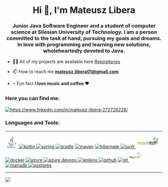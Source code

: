 <h1 align="center">Hi 👋, I'm Mateusz Libera</h1>
<h3 align="center">Junior Java Software Engineer and a student of computer science at Silesian University of Technology. I am a person committed to the task at hand, pursuing my goals and dreams. In love with programming and learning new solutions, wholeheartedly devoted to Java. </h3>

- 👨‍💻 All of my projects are available here [Repositories](https://github.com/NiczSpeed?tab=repositories)

- 📫 How to reach me **mateusz.libera01@gmail.com**

- ⚡ Fun fact **I love music and coffee ❤️**


<h3 align="left">Here you can find me: </h3>



<p align="left">
<a href="https://www.linkedin.com/in/mateusz-libera-272726228/" target="blank"><img align="center" src="https://raw.githubusercontent.com/rahuldkjain/github-profile-readme-generator/master/src/images/icons/Social/linked-in-alt.svg" alt="https://www.linkedin.com/in/mateusz-libera-272726228/" height="30" width="40" /></a>
</p>
<h3 align="left">Languages and Tools:</h3>

***

<p align="left"> <a href="https://www.java.com" target="_blank" rel="noreferrer"> <img src="https://raw.githubusercontent.com/devicons/devicon/master/icons/java/java-original.svg" alt="java" width="40" height="40"/> </a>
<a href="https://kotlinlang.org" target="_blank" rel="noreferrer"> <img src="https://www.svgrepo.com/show/373728/kotlin.svg" alt="kotlin" width="40" height="40"/> </a>
<a href="https://spring.io/" target="_blank" rel="noreferrer"> <img src="https://www.vectorlogo.zone/logos/springio/springio-icon.svg" alt="spring" width="40" height="40"/> </a>
<a href="https://gradle.org" target="_blank" rel="noreferrer"> <img src="https://www.svgrepo.com/show/353831/gradle.svg" alt="gradle" width="40" height="40"/></a>
<a href="https://maven.apache.org/" target="_blank" rel="noreferrer"> <img src="https://www.svgrepo.com/show/373829/maven.svg" alt="maven" width="40" height="40"/></a>
<a href="https://hibernate.org" target="_blank" rel="noreferrer"> <img src="https://www.svgrepo.com/show/353874/hibernate.svg" alt="hibernate" width="40" height="40"/> </a>
<a href="https://junit.org/junit5/" target="_blank" rel="noreferrer"> <img src="https://asset.brandfetch.io/idD7RfhCFS/id3KSPzOxb.png" alt="junit" width="40" height="40"/> </a>
<a href="https://site.mockito.org" target="_blank" rel="noreferrer"> <img src="https://raw.githubusercontent.com/mockito/mockito/master/src/javadoc/org/mockito/logo.png" alt="mockito" height="40"/> </a>
<a href="https://www.docker.com" target="_blank" rel="noreferrer"> <img src="https://www.svgrepo.com/show/373553/docker.svg" alt="docker" width="40" height="40"/> </a>
<a href="https://portal.azure.com/#home" target="_blank" rel="noreferrer"> <img src="https://www.svgrepo.com/show/353467/azure-icon.svg" alt="azure" " height="40"/> </a>
<a href="https://portal.azure.com/#home" target="_blank" rel="noreferrer"> <img src="https://www.svgrepo.com/show/448271/azure-devops.svg" alt="azure devops" width="40" height="40"/> </a>
<a href="https://www.jenkins.io" target="_blank" rel="noreferrer"> <img src="https://www.svgrepo.com/show/373699/jenkins.svg" alt="jenkins" width="40" height="40"/> </a>
<a href="https://github.com" target="_blank" rel="noreferrer"> <img src="https://www.svgrepo.com/show/475654/github-color.svg" alt="github" width="40" height="40"/></a>
<a href="https://git-scm.com/" target="_blank" rel="noreferrer"> <img src="https://www.vectorlogo.zone/logos/git-scm/git-scm-icon.svg" alt="git" width="40" height="40"/> </a>
<a href="https://www.mysql.com/" target="_blank" rel="noreferrer"> <img src="https://raw.githubusercontent.com/devicons/devicon/master/icons/mysql/mysql-original-wordmark.svg" alt="mysql" width="40" height="40"/> </a>
<a href="https://mariadb.org" target="_blank" rel="noreferrer"> <img src="https://www.svgrepo.com/show/373824/mariadb.svg" alt="mariadb" width="40" height="40"/> </a> 
<a href="https://www.postgresql.org" target="_blank" rel="noreferrer"> <img src="https://www.svgrepo.com/show/354200/postgresql.svg" alt="postgres" width="40" height="40"/> </a> 

***

![](https://github-readme-stats.vercel.app/api/top-langs/?username=niczspeed&theme=radical&hide_border=false&include_all_commits=false&count_private=false&layout=compact)
